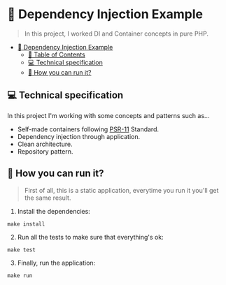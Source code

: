 # :syringe: Dependency Injection Example

> In this project, I worked DI and Container concepts in pure PHP.

- [:syringe: Dependency Injection Example](#syringe-dependency-injection-example)
  * [:bookmark_tabs: Table of Contents](#bookmark_tabs-table-of-contents)
  * [:computer: Technical specification](#computer-technical-specification)
  * [:runner: How you can run it?](#runner-how-you-can-run-it)

## :computer: Technical specification

In this project I'm working with some concepts and patterns such as...

- Self-made containers following [PSR-11](https://www.php-fig.org/psr/psr-11/) Standard.
- Dependency injection through application.
- Clean architecture.
- Repository pattern.

## :runner: How you can run it?

> First of all, this is a static application, everytime you run it you'll get the same result.


1. Install the dependencies:
```
make install
```

2. Run all the tests to make sure that everything's ok:
```
make test 
```

3. Finally, run the application:
```
make run
```




